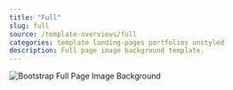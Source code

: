 ```yaml
---
title: "Full"
slug: full
source: /template-overviews/full
categories: template landing-pages portfolios unstyled
description: Full page image background template.
---
```


<img src="http://sbootstrap.layoutschoolc.netdna-cdn.com/assets/img/templates/full.jpg" class="img-responsive" alt="Bootstrap Full Page Image Background">
